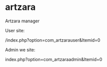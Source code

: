 artzara
=======

Artzara manager

User site:

/index.php?option=com_artzarauser&Itemid=0

Admin we site:

index.php?option=com_artzaraadmin&Itemid=0
